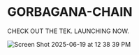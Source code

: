 # GORBAGANA-CHAIN

CHECK OUT THE TEK.
LAUNCHING NOW.

![Screen Shot 2025-06-19 at 12 38 39 PM](https://github.com/user-attachments/assets/0738a4cf-6125-46f1-b1ca-4c800ce34588)
